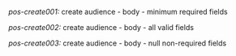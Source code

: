 *pos-create001:* create audience - body - minimum required fields

*pos-create002:* create audience - body - all valid fields

*pos-create003:* create audience - body - null non-required fields
